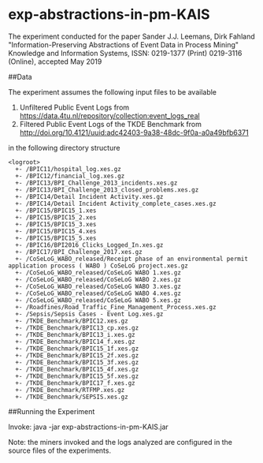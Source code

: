 # exp-abstractions-in-pm-KAIS
The experiment conducted for the paper Sander J.J. Leemans, Dirk Fahland "Information-Preserving Abstractions of Event Data in Process Mining" Knowledge and Information Systems, ISSN: 0219-1377 (Print) 0219-3116 (Online), accepted May 2019

##Data

The experiment assumes the following input files to be available

1) Unfiltered Public Event Logs from https://data.4tu.nl/repository/collection:event_logs_real
2) Filtered Public Event Logs of the TKDE Benchmark from http://doi.org/10.4121/uuid:adc42403-9a38-48dc-9f0a-a0a49bfb6371

in the following directory structure 

```
<logroot>
  +- /BPIC11/hospital_log.xes.gz
  +- /BPIC12/financial_log.xes.gz
  +- /BPIC13/BPI_Challenge_2013_incidents.xes.gz
  +- /BPIC13/BPI_Challenge_2013_closed_problems.xes.gz
  +- /BPIC14/Detail Incident Activity.xes.gz
  +- /BPIC14/Detail Incident Activity_complete_cases.xes.gz
  +- /BPIC15/BPIC15_1.xes
  +- /BPIC15/BPIC15_2.xes
  +- /BPIC15/BPIC15_3.xes
  +- /BPIC15/BPIC15_4.xes
  +- /BPIC15/BPIC15_5.xes
  +- /BPIC16/BPI2016_Clicks_Logged_In.xes.gz
  +- /BPIC17/BPI_Challenge_2017.xes.gz
  +- /CoSeLoG_WABO_released/Receipt phase of an environmental permit application process ( WABO ) CoSeLoG project.xes.gz
  +- /CoSeLoG_WABO_released/CoSeLoG WABO 1.xes.gz
  +- /CoSeLoG_WABO_released/CoSeLoG WABO 2.xes.gz
  +- /CoSeLoG_WABO_released/CoSeLoG WABO 3.xes.gz
  +- /CoSeLoG_WABO_released/CoSeLoG WABO 4.xes.gz
  +- /CoSeLoG_WABO_released/CoSeLoG WABO 5.xes.gz
  +- /Roadfines/Road_Traffic_Fine_Management_Process.xes.gz
  +- /Sepsis/Sepsis Cases - Event Log.xes.gz
  +- /TKDE_Benchmark/BPIC12.xes.gz
  +- /TKDE_Benchmark/BPIC13_cp.xes.gz
  +- /TKDE_Benchmark/BPIC13_i.xes.gz
  +- /TKDE_Benchmark/BPIC14_f.xes.gz
  +- /TKDE_Benchmark/BPIC15_1f.xes.gz
  +- /TKDE_Benchmark/BPIC15_2f.xes.gz
  +- /TKDE_Benchmark/BPIC15_3f.xes.gz
  +- /TKDE_Benchmark/BPIC15_4f.xes.gz
  +- /TKDE_Benchmark/BPIC15_5f.xes.gz
  +- /TKDE_Benchmark/BPIC17_f.xes.gz
  +- /TKDE_Benchmark/RTFMP.xes.gz
  +- /TKDE_Benchmark/SEPSIS.xes.gz
```
  
##Running the Experiment

Invoke: java -jar exp-abstractions-in-pm-KAIS.jar <logRoot> <outputPath>

Note: the miners invoked and the logs analyzed are configured in the source files of the experiments. 
